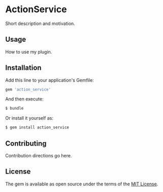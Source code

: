 # ActionService
Short description and motivation.

## Usage
How to use my plugin.

## Installation
Add this line to your application's Gemfile:

```ruby
gem 'action_service'
```

And then execute:
```bash
$ bundle
```

Or install it yourself as:
```bash
$ gem install action_service
```

## Contributing
Contribution directions go here.

## License
The gem is available as open source under the terms of the [MIT License](https://opensource.org/licenses/MIT).
